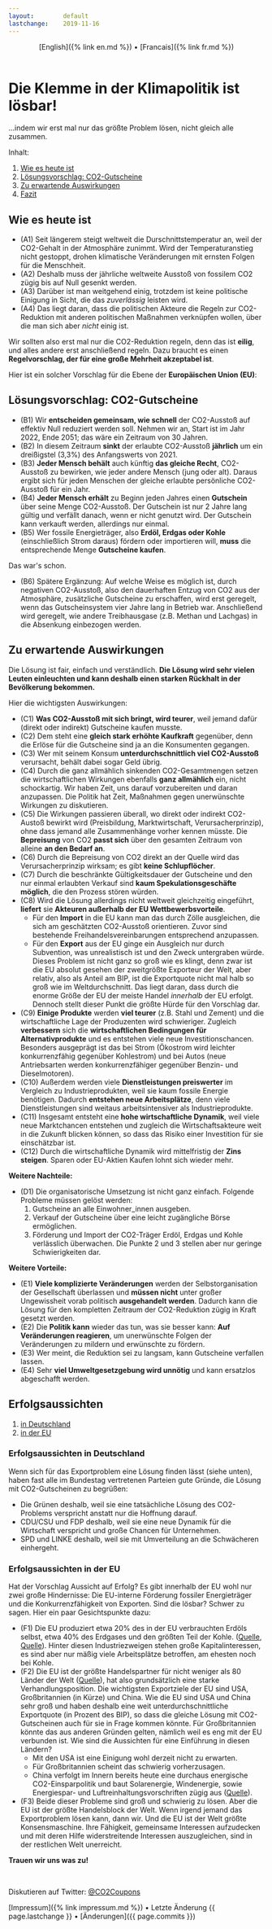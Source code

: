 ```yaml
---
layout:        default
lastchange:    2019-11-16
---
```

<header>
  [English]({% link en.md %}) &bull;  [Francais]({% link fr.md %})
</header>

# Die Klemme in der Klimapolitik ist lösbar!

...indem wir erst mal nur das größte Problem lösen,
nicht gleich alle zusammen.

Inhalt:
1. [Wie es heute ist](#heute)
1. [Lösungsvorschlag: CO2-Gutscheine](#vorschlag)
1. [Zu erwartende Auswirkungen](#wirkungen)
1. [Fazit](#fazit)


## <a name="heute"></a>Wie es heute ist

- (A1) Seit längerem steigt weltweit die Durschnittstemperatur an,
  weil der CO2-Gehalt in der Atmosphäre zunimmt.
  Wird der Temperaturanstieg nicht gestoppt, 
  drohen klimatische Veränderungen mit ernsten Folgen
  für die Menschheit.
- (A2) Deshalb muss der jährliche weltweite Ausstoß von fossilem CO2 
  zügig bis auf Null gesenkt werden.
- (A3) Darüber ist man weitgehend einig, trotzdem ist keine politische
  Einigung in Sicht, die das _zuverlässig_ leisten wird.
- (A4) Das liegt daran, dass die politischen Akteure 
  die Regeln zur CO2-Reduktion
  mit anderen politischen Maßnahmen verknüpfen wollen,
  über die man sich aber _nicht_ einig ist.

Wir sollten also erst mal nur die CO2-Reduktion regeln, 
denn das ist **eilig**, und alles andere erst anschließend regeln.
Dazu braucht es einen **Regelvorschlag, der für eine große Mehrheit
akzeptabel ist**.

Hier ist ein solcher Vorschlag für die Ebene der 
**Europäischen Union (EU)**:

## <a name="vorschlag"></a>Lösungsvorschlag: CO2-Gutscheine

- (B1) Wir **entscheiden gemeinsam, wie schnell** der CO2-Ausstoß 
  auf effektiv Null reduziert werden soll.
  Nehmen wir an, Start ist im Jahr 2022, Ende 2051;
  das wäre ein Zeitraum von 30 Jahren.
- (B2) In diesem Zeitraum **sinkt** der erlaubte CO2-Ausstoß **jährlich** um
  ein dreißigstel (3,3%) des Anfangswerts von 2021.
- (B3) **Jeder Mensch behält** auch künftig **das gleiche Recht**, 
  CO2-Ausstoß zu bewirken,
  wie jeder andere Mensch (jung oder alt).
  Daraus ergibt sich für jeden Menschen der gleiche erlaubte
  persönliche CO2-Ausstoß für ein Jahr.
- (B4) **Jeder Mensch erhält** zu Beginn jeden Jahres einen **Gutschein**
  über seine Menge CO2-Ausstoß.
  Der Gutschein ist nur 2 Jahre lang gültig und
  verfällt danach, wenn er nicht genutzt wird.
  Der Gutschein kann verkauft werden, allerdings nur einmal.
- (B5) Wer fossile Energieträger, also **Erdöl, Erdgas oder Kohle**
  (einschließlich Strom daraus)
  fördern oder importieren will, 
  **muss** die entsprechende Menge **Gutscheine kaufen**.

Das war's schon.

- (B6) Spätere Ergänzung:
  Auf welche Weise es möglich ist, durch negativen CO2-Ausstoß, 
  also den dauerhaften Entzug von CO2 aus der Atmosphäre,
  zusätzliche Gutscheine zu erschaffen, wird erst geregelt,
  wenn das Gutscheinsystem vier Jahre lang in Betrieb war.
  Anschließend wird geregelt, wie andere Treibhausgase 
  (z.B. Methan und Lachgas)
  in die Absenkung einbezogen werden.



## <a name="wirkungen"></a>Zu erwartende Auswirkungen

Die Lösung ist fair, einfach und verständlich.
**Die Lösung wird sehr vielen Leuten einleuchten und kann deshalb einen starken
Rückhalt in der Bevölkerung bekommen.**

Hier die wichtigsten Auswirkungen:
- (C1) **Was CO2-Ausstoß mit sich bringt, wird teurer**,
  weil jemand dafür (direkt oder indirekt) Gutscheine kaufen musste.
- (C2) Dem steht eine **gleich stark erhöhte Kaufkraft** gegenüber,
  denn die Erlöse für die Gutscheine sind ja an die Konsumenten gegangen.
- (C3) Wer mit seinem Konsum **unterdurchschnittlich viel CO2-Ausstoß**
  verursacht, behält dabei sogar Geld übrig.
- (C4) Durch die ganz allmählich sinkenden CO2-Gesamtmengen
  setzen die wirtschaftlichen Wirkungen ebenfalls **ganz allmählich** ein,
  nicht schockartig. 
  Wir haben Zeit, uns darauf vorzubereiten und daran anzupassen.
  Die Politik hat Zeit, Maßnahmen gegen unerwünschte Wirkungen 
  zu diskutieren.
- (C5) Die Wirkungen passieren überall, wo direkt oder indirekt
  CO2-Austoß bewirkt wird
  (Preisbildung, Marktwirtschaft, Verursacherprinzip), 
  ohne dass jemand alle Zusammenhänge vorher kennen müsste.
  Die **Bepreisung** von CO2 **passt sich** über den gesamten Zeitraum 
  von alleine **an den Bedarf an**.
- (C6) Durch die Bepreisung von CO2 direkt an der Quelle wird das 
  Verursacherprinzip wirksam; es gibt **keine Schlupflöcher**.
- (C7) Durch die beschränkte Gültigkeitsdauer der Gutscheine
  und den nur einmal erlaubten Verkauf sind **kaum
  Spekulationsgeschäfte möglich**, die den Prozess stören würden.
- (C8) Wird die Lösung allerdings nicht weltweit gleichzeitig eingeführt, 
  **liefert** sie **Akteuren außerhalb der EU Wettbewerbsvorteile**.
  - Für den **Import** in die EU kann man das durch Zölle ausgleichen,
    die sich am geschätzten CO2-Ausstoß orientieren.
    Zuvor sind bestehende Freihandelsvereinbarungen entsprechend anzupassen.
  - Für den **Export** aus der EU ginge ein Ausgleich nur durch Subvention,
    was unrealistisch ist und den Zweck untergraben würde.
    Dieses Problem ist nicht ganz so groß wie es klingt, denn
    zwar ist die EU absolut gesehen der zweitgrößte Exporteur der Welt,
    aber relativ, also als Anteil am BIP, ist die Exportquote nicht mal
    halb so groß wie im Weltdurchschnitt. Das liegt daran, dass durch
    die enorme Größe der EU der meiste Handel _innerhalb_ der EU erfolgt.
    Dennoch stellt dieser Punkt die größte Hürde für den Vorschlag dar.
- (C9) **Einige Produkte** werden **viel teurer** (z.B. Stahl und Zement) 
  und die wirtschaftliche Lage der Produzenten wird schwieriger.
  Zugleich **verbessern** sich die **wirtschaftlichen Bedingungen für
  Alternativprodukte** und es entstehen viele neue Investitionschancen.  
  Besonders ausgeprägt ist das bei
  Strom (Ökostrom wird leichter konkurrenzfähig gegenüber Kohlestrom) 
  und bei 
  Autos (neue Antriebsarten werden konkurrenzfähiger gegenüber 
  Benzin- und Dieselmotoren).
- (C10) Außerdem werden viele **Dienstleistungen preiswerter** im
  Vergleich zu Industrieprodukten, weil sie kaum fossile Energie
  benötigen. Dadurch **entstehen neue Arbeitsplätze**, denn viele
  Dienstleistungen sind weitaus arbeitsintensiver als Industrieprodukte.
- (C11) Insgesamt entsteht eine **hohe wirtschaftliche Dynamik**,
  weil viele neue Marktchancen entstehen und zugleich
  die Wirtschaftsakteure weit in die Zukunft blicken können,
  so dass das Risiko einer Investition für sie einschätzbar ist.
- (C12) Durch die wirtschaftliche Dynamik wird mittelfristig der
  **Zins steigen**. Sparen oder EU-Aktien Kaufen lohnt sich wieder mehr.
  

**Weitere Nachteile:**

- (D1) Die organisatorische Umsetzung ist nicht ganz einfach. 
  Folgende Probleme müssen gelöst werden:
  1. Gutscheine an alle Einwohner_innen ausgeben.
  2. Verkauf der Gutscheine über eine leicht zugängliche Börse ermöglichen.
  3. Förderung und Import der CO2-Träger Erdöl, Erdgas und Kohle
     verlässlich überwachen.
  Die Punkte 2 und 3 stellen aber nur geringe Schwierigkeiten dar.


**Weitere Vorteile:**

- (E1) **Viele komplizierte Veränderungen** werden der Selbstorganisation
  der Gesellschaft überlassen und **müssen nicht** unter großer Ungewissheit
  vorab politisch **ausgehandelt werden**.
  Dadurch kann die Lösung für den kompletten Zeitraum der CO2-Reduktion
  zügig in Kraft gesetzt werden.
- (E2) Die **Politik kann** wieder das tun, was sie besser kann:
  **Auf Veränderungen reagieren**, um unerwünschte Folgen der Veränderungen
  zu mildern und erwünschte zu fördern.
- (E3) Wer meint, die Reduktion sei zu langsam, kann Gutscheine
  verfallen lassen.
- (E4) Sehr **viel Umweltgesetzgebung wird unnötig** und kann ersatzlos
  abgeschafft werden.


## <a name="fazit"></a>Erfolgsaussichten

1. [in Deutschland](#parteien)
1. [in der EU](#erfolgsaussicht)


### <a name="parteien"></a>Erfolgsaussichten in Deutschland

Wenn sich für das Exportproblem eine Lösung finden lässt (siehe unten),
haben fast alle im Bundestag vertretenen Parteien gute Gründe,
die Lösung mit CO2-Gutscheinen zu begrüßen:
- Die Grünen deshalb, weil sie eine tatsächliche Lösung
  des CO2-Problems verspricht anstatt nur die Hoffnung darauf.
- CDU/CSU und FDP deshalb, weil sie eine neue Dynamik für die
  Wirtschaft verspricht und große Chancen für Unternehmen.
- SPD und LINKE deshalb, weil sie mit Umverteilung
  an die Schwächeren einhergeht.
  

### <a name="erfolgsaussicht"></a>Erfolgsaussichten in der EU

Hat der Vorschlag Aussicht auf Erfolg?
Es gibt innerhalb der EU wohl nur zwei große Hindernisse:
Die EU-interne Förderung fossiler Energieträger und 
die Konkurrenzfähigkeit von Exporten.
Sind die lösbar?
Schwer zu sagen. 
Hier ein paar Gesichtspunkte dazu:

- (F1) Die EU produziert etwa 20% des in der EU verbrauchten Erdöls selbst,
  etwa 40% des Erdgases und den größten Teil der Kohle.
  ([Quelle](https://en.wikipedia.org/wiki/Energy_policy_of_the_European_Union#Energy_sources),
  [Quelle](https://en.wikipedia.org/wiki/List_of_European_countries_by_coal_production)).
  Hinter diesen Industriezweigen stehen große Kapitalinteressen,
  es sind aber nur mäßig viele Arbeitsplätze betroffen, 
  am ehesten noch bei Kohle.
- (F2) Die EU ist der größte Handelspartner für nicht weniger
  als 80 Länder der Welt
  ([Quelle](https://ec.europa.eu/trade/policy/eu-position-in-world-trade/)),
  hat also grundsätzlich eine starke Verhandlungsposition.
  Die wichtigsten Exportziele der EU sind
  USA, Großbritannien (in Kürze) und China.
  Wie die EU sind USA und China sehr groß und haben deshalb eine weit
  unterdurchschnittliche Exportquote (in Prozent des BIP),
  so dass die gleiche Lösung mit CO2-Gutscheinen auch für sie 
  in Frage kommen könnte.
  Für Großbritannien könnte das aus anderen Gründen gelten, 
  nämlich weil es eng mit der EU verbunden ist.
  Wie sind die Aussichten für eine Einführung in diesen Ländern?
  - Mit den USA ist eine Einigung wohl derzeit nicht zu erwarten.
  - Für Großbritannien scheint das schwierig vorherzusagen.
  - China verfolgt im Innern bereits heute eine durchaus energische
    CO2-Einsparpolitik und baut Solarenergie, Windenergie, sowie
    Energiespar- und Luftreinhaltungsvorschriften zügig aus 
    ([Quelle](https://en.wikipedia.org/wiki/Energy_policy_of_China)).
- (F3) Beide dieser Probleme sind groß und schwierig zu lösen.
  Aber die EU ist der größte Handelsblock der Welt.
  Wenn irgend jemand das Exportproblem lösen kann, dann wir.
  Und die EU ist der Welt größte Konsensmaschine.
  Ihre Fähigkeit, gemeinsame Interessen aufzudecken und mit
  deren Hilfe widerstreitende Interessen auszugleichen, sind
  in der restlichen Welt unerreicht.

**Trauen wir uns was zu!**

&nbsp;

Diskutieren auf Twitter: [@CO2Coupons](https://twitter.com/CO2Coupons)

<footer>
  [Impressum]({% link impressum.md %}) &bull; 
  Letzte Änderung {{ page.lastchange }} &bull; 
  [Änderungen]({{ page.commits }})
</footer>

